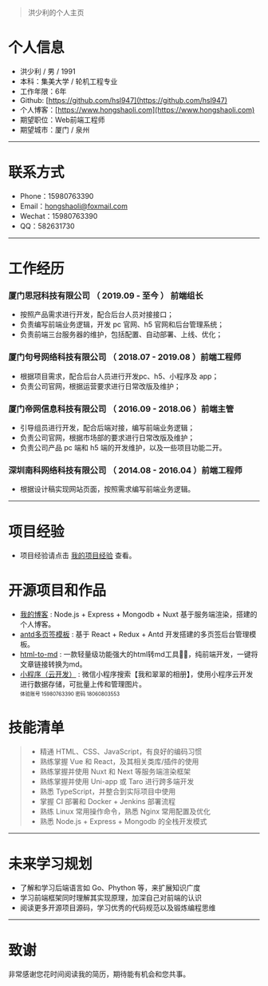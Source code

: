
> 洪少利的个人主页

# 个人信息

 - 洪少利 / 男 / 1991
 - 本科：集美大学 / 轮机工程专业
 - 工作年限：6年
 - Github: [https://github.com/hsl947](https://github.com/hsl947)
 - 个人博客：[https://www.hongshaoli.com](https://www.hongshaoli.com)
 - 期望职位：Web前端工程师
 - 期望城市：厦门 / 泉州

---

# 联系方式

- Phone：15980763390
- Email：[hongshaoli@foxmail.com](mailto:hongshaoli@foxmail.com)
- Wechat：15980763390
- QQ：582631730

---

# 工作经历


### 厦门思冠科技有限公司 （ 2019.09 - 至今 ） 前端组长

- 按照产品需求进行开发，配合后台人员对接接口；
- 负责编写前端业务逻辑，开发 pc 官网、h5 官网和后台管理系统；
- 负责前端三台服务器的维护，包括配置、自动部署、上线、优化；

### 厦门句号网络科技有限公司 （ 2018.07 - 2019.08 ）前端工程师

 - 根据项目需求，配合后台人员进行开发pc、h5、小程序及 app；
 - 负责公司官网，根据运营要求进行日常改版及维护；

### 厦门帝网信息科技有限公司 （ 2016.09 - 2018.06 ）前端主管

 - 引导组员进行开发，配合后端对接，编写前端业务逻辑；
 - 负责公司官网，根据市场部的要求进行日常改版及维护；
 - 负责公司产品 pc 端和 h5 端的开发维护，以及一些项目功能二开。

### 深圳南科网络科技有限公司 （ 2014.08 - 2016.04 ）前端工程师

 - 根据设计稿实现网站页面，按照需求编写前端业务逻辑。


---

# 项目经验

 - 项目经验请点击 [我的项目经验](https://www.hongshaoli.com/project) 查看。

# 开源项目和作品

 - [我的博客](https://www.hongshaoli.com) : Node.js + Express + Mongodb + Nuxt 基于服务端渲染，搭建的个人博客。
 - [antd多页签模板](https://www.hongshaoli.com/antd-admin) : 基于 React + Redux + Antd 开发搭建的多页签后台管理模板。
 - [html-to-md](https://www.helloworld.net/html2md) : 一款轻量级功能强大的html转md工具💪🏻，纯前端开发，一键将文章链接转换为md。
 - [小程序（云开发）](#) : 微信小程序搜索【我和翠翠的相册】，使用小程序云开发进行数据存储，可批量上传和管理图片。
    <br /> <font size="1">体验账号 15980763390 密码 18060803553</font>

# 技能清单

> - 精通 HTML、CSS、JavaScript，有良好的编码习惯
> - 熟练掌握 Vue 和 React，及其相关类库/插件的使用
> - 熟练掌握并使用 Nuxt 和 Next 等服务端渲染框架
> - 熟练掌握并使用 Uni-app 或 Taro 进行跨多端开发
> - 熟悉 TypeScript，并整合到实际项目中使用
> - 掌握 CI 部署和 Docker + Jenkins 部署流程
> - 熟练 Linux 常用操作命令，熟悉 Nginx 常用配置及优化
> - 熟悉 Node.js + Express + Mongodb  的全栈开发模式

---

# 未来学习规划

- 了解和学习后端语言如 Go、Phython 等，来扩展知识广度
- 学习前端框架同时理解其实现原理，加深自己对前端的认识
- 阅读更多开源项目源码，学习优秀的代码规范以及锻炼编程思维


---

# 致谢
非常感谢您花时间阅读我的简历，期待能有机会和您共事。
